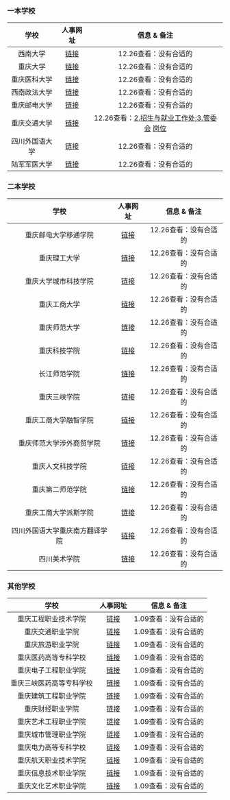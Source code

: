 ### 一本学校
| 学校 | 人事网址 | 信息 & 备注 |
|:------------:|:---------------:|:-----:|
| 西南大学 | [链接](http://renshi.swu.edu.cn/s/renshi/xwlm4/) | 12.26查看：没有合适的 |
| 重庆大学 | [链接](http://rsc.cqu.edu.cn/news_list.jsp?urltype=tree.TreeTempUrl&wbtreeid=1039) | 12.26查看：没有合适的 |
| 重庆医科大学 | [链接](https://rsc.cqmu.edu.cn/rczp/zpxx.htm) | 12.26查看：没有合适的 |
| 西南政法大学 | [链接](https://rsc.swupl.edu.cn/zxns/index.htm) | 12.26查看：没有合适的 |
| 重庆邮电大学 | [链接](http://rsc.cqupt.edu.cn/rczp.htm) | 12.26查看：没有合适的 |
| 重庆交通大学 | [链接](http://rsc.cqjtu.edu.cn/ejlby.jsp?urltype=tree.TreeTempUrl&wbtreeid=1055) | 12.26查看：[2.招生与就业工作处;3.管委会](http://rsc.cqjtu.edu.cn/info/1055/1934.htm)  [岗位](https://github.com/ElvisSuperZhang/Pictures/blob/main/%E9%87%8D%E5%BA%86%E4%BA%A4%E9%80%9A%E5%A4%A7%E5%AD%A6.png)|
| 四川外国语大学 | [链接](http://rsc.sisu.edu.cn/tz.htm) | 12.26查看：没有合适的 |
| 陆军军医大学 | [链接](https://www.tmmu.edu.cn/news.aspx?cid=1) | 12.26查看：没有合适的 |


### 二本学校
| 学校 | 人事网址 | 信息 & 备注 |
|:------------:|:---------------:|:-----:|
| 重庆邮电大学移通学院 | [链接](http://rsc.cqyti.com/jobs.asp?pid=7) | 12.26查看：没有合适的 |
| 重庆理工大学 | [链接](https://rsc.cqut.edu.cn/cpyc/zpjz.htm) | 12.26查看：没有合适的 |
| 重庆大学城市科技学院 | [链接](http://www.cqucc.com.cn:8003/rsc/type/420111.html) | 12.26查看：没有合适的 |
| 重庆工商大学 | [链接](https://rsc2014.ctbu.edu.cn/rczp1/yjjh.htm) | 12.26查看：没有合适的 |
| 重庆师范大学 | [链接](https://rsc.cqnu.edu.cn/list.jsp?urltype=tree.TreeTempUrl&wbtreeid=1050) | 12.26查看：没有合适的 |
| 重庆科技学院| [链接](http://zzrsb.cqust.edu.cn/xwgg/wzgg.htm) | 12.26查看：没有合适的 |
| 长江师范学院| [链接](http://rsc.yznu.cn/zpxx/list.htm) | 12.26查看：没有合适的 |
| 重庆三峡学院| [链接](https://www.sanxiau.edu.cn/rsc/zxns/zxns.htm) | 12.26查看：没有合适的 |
| 重庆工商大学融智学院 | [链接](http://www.cqrz.edu.cn/rczp/zpjh.htm) | 12.26查看：没有合适的 |
| 重庆师范大学涉外商贸学院 | [链接](http://rsc.swsm.edu.cn/list.jsp?urltype=tree.TreeTempUrl&wbtreeid=1014) | 12.26查看：没有合适的 |
| 重庆人文科技学院 | [链接](http://rsc.cqrk.edu.cn/index.php/item-list-category-15589.html) | 12.26查看：没有合适的 |
| 重庆第二师范学院 | [链接](http://www.cque.edu.cn/rsc/zxnc.htm) | 12.26查看：没有合适的 |
| 重庆工商大学派斯学院 | [链接](http://rsc.paisi.edu.cn/NewsClass.asp?BigClass=259) | 12.26查看：没有合适的 |
| 四川外国语大学重庆南方翻译学院 | [链接](http://www.tcsisu.com/rsc/zhaopinxinxi/zhaopinxinxi/) | 12.26查看：没有合适的 |
| 四川美术学院 | [链接](https://www.scfai.edu.cn/rsc/zpxx.htm) | 12.26查看：没有合适的 |


### 其他学校
| 学校 | 人事网址 | 信息 & 备注 |
|:------------:|:---------------:|:-----:|
| 重庆工程职业技术学院 | [链接](https://www.cqvie.edu.cn/rsc/szdw/rcyj.htm) | 1.09查看：没有合适的 |
| 重庆交通职业学院 | [链接](http://www.cqjy.edu.cn/Manage/News.aspx?Tid=2094&Typeid=22) | 1.09查看：没有合适的 |
| 重庆旅游职业学院 | [链接](http://www.cqvit.com/search.asp) | 1.09查看：没有合适的 |
| 重庆医药高等专科学校 | [链接](http://www.cqyygz.com/rsgl/rszp.htm) | 1.09查看：没有合适的 |
| 重庆电子工程职业学院 | [链接](https://ohr.cqcet.edu.cn/job.htm) | 1.09查看：没有合适的 |
| 重庆三峡医药高等专科学校 | [链接](http://www.sxyyc.net/html/18/rczp/) | 1.09查看：没有合适的 |
| 重庆建筑工程职业学院 | [链接](https://www.cqjzc.edu.cn/Portal/portal/news/news_manage.htm?p=newsBySectionId&id=10054) | 1.09查看：没有合适的 |
| 重庆财经职业学院 | [链接](http://rsc.cqcfe.com/channel_26705.html) | 1.09查看：没有合适的 |
| 重庆艺术工程职业学院 | [链接](http://www.cqysxy.com/index.php?m=content&c=index&a=lists&catid=32) | 1.09查看：没有合适的 |
| 重庆城市管理职业学院 | [链接](http://rsc.cswu.cn:900/hr/front/toList.action?itemType=gkzp&id=2c917f0d6eca46ee016ecacbee5f001d) | 1.09查看：没有合适的 |
| 重庆电力高等专科学校 | [链接](http://www.cqepc.com.cn/szdw/rcyj_.htm) | 1.09查看：没有合适的 |
| 重庆航天职业技术学院 | [链接](http://renli.cqepc.cn/channel_16946.html) | 1.09查看：没有合适的 |
| 重庆信息技术职业学院 | [链接](http://www.cqeec.com/xyrs/list.html?pid=157) | 1.09查看：没有合适的 |
| 重庆文化艺术职业学院 | [链接](http://www.cqca.edu.cn/index.php?m=content&c=index&a=lists&catid=308) | 1.09查看：没有合适的 |
